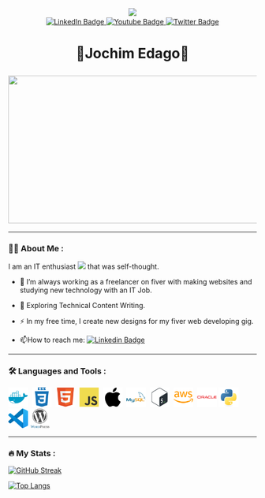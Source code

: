 <div id="header" align="center">
  <img src="https://media4.giphy.com/media/5P5b96VnFaNiQ7ABOT/giphy.gif" width="100"/>
<div id="badges">
  <a href="https://www.linkedin.com/in/jochim-edago-b4a563243/">
    <img src="https://img.shields.io/badge/LinkedIn-blue?style=for-the-badge&logo=linkedin&logoColor=white" alt="LinkedIn Badge"/>
  </a>
  <a href="https://www.instagram.com/mochimosh03/">
    <img src="https://img.shields.io/badge/Instagram-red?style=for-the-badge&logo=instagram&logoColor=white" alt="Youtube Badge"/>
  </a>
  <a href="https://twitter.com/mochimosh06">
    <img src="https://img.shields.io/badge/Twitter-blue?style=for-the-badge&logo=twitter&logoColor=white" alt="Twitter Badge"/>
  </a>
  <h1>
    
  👻Jochim Edago👻
    
  </h1>
</div>
</div>
  
<div align="center">
  <img src="https://media0.giphy.com/media/v1.Y2lkPTc5MGI3NjExMmQ4MDk1MzMyNjhiYjkyZDFkNjUzNmRhMzg0OWVjNGY4NDQ2YTczMyZjdD1n/RbDKaczqWovIugyJmW/giphy.gif" width="600" height="300"/>
</div>
  
---

### :man_technologist: About Me :
I am an IT enthusiast <img src="https://media.giphy.com/media/WUlplcMpOCEmTGBtBW/giphy.gif" width="30"> that was self-thought.
  
- :telescope: I’m always working as a freelancer on fiver with making websites and studying new technology with an IT Job.

- :seedling: Exploring Technical Content Writing.

- :zap: In my free time, I create new designs for my fiver web developing gig.

- :mailbox:How to reach me: [![Linkedin Badge](https://img.shields.io/badge/-Jochim-blue?style=flat&logo=Linkedin&logoColor=white)](https://www.linkedin.com/in/jochim-edago-b4a563243/)

---

### :hammer_and_wrench: Languages and Tools :
<div>
  <img src="https://raw.githubusercontent.com/devicons/devicon/1119b9f84c0290e0f0b38982099a2bd027a48bf1/icons/docker/docker-plain.svg" title="Docker" alt="Docker" width="40" height="40"/>&nbsp;
  <img src="https://github.com/devicons/devicon/blob/master/icons/css3/css3-plain-wordmark.svg"  title="CSS3" alt="CSS" width="40" height="40"/>&nbsp;
  <img src="https://github.com/devicons/devicon/blob/master/icons/html5/html5-original.svg" title="HTML5" alt="HTML" width="40" height="40"/>&nbsp;
  <img src="https://github.com/devicons/devicon/blob/master/icons/javascript/javascript-original.svg" title="JavaScript" alt="JavaScript" width="40" height="40"/>&nbsp;
  <img src="https://raw.githubusercontent.com/devicons/devicon/1119b9f84c0290e0f0b38982099a2bd027a48bf1/icons/apple/apple-original.svg" title="Apple"  alt="Apple" width="40" height="40"/>&nbsp;
  <img src="https://github.com/devicons/devicon/blob/master/icons/mysql/mysql-original-wordmark.svg" title="MySQL"  alt="MySQL" width="40" height="40"/>&nbsp;
  <img src="https://raw.githubusercontent.com/devicons/devicon/1119b9f84c0290e0f0b38982099a2bd027a48bf1/icons/bash/bash-original.svg" title="Bash" alt="Bash" width="40" height="40"/>&nbsp;
  <img src="https://github.com/devicons/devicon/blob/master/icons/amazonwebservices/amazonwebservices-plain-wordmark.svg" title="AWS" alt="AWS" width="40" height="40"/>&nbsp;
  <img src="https://raw.githubusercontent.com/devicons/devicon/1119b9f84c0290e0f0b38982099a2bd027a48bf1/icons/oracle/oracle-original.svg" title="Oracle" **alt="Oracle" width="40" height="40"/>
  <img src="https://raw.githubusercontent.com/devicons/devicon/1119b9f84c0290e0f0b38982099a2bd027a48bf1/icons/python/python-original.svg" title="Python" **alt="Python" width="40" height="40"/>
  <img src="https://raw.githubusercontent.com/devicons/devicon/1119b9f84c0290e0f0b38982099a2bd027a48bf1/icons/vscode/vscode-original.svg" title="Vscode" **alt="Vscode" width="40" height="40"/>
  <img src="https://raw.githubusercontent.com/devicons/devicon/1119b9f84c0290e0f0b38982099a2bd027a48bf1/icons/wordpress/wordpress-original.svg" title="Wordpress" **alt="Wordpress" width="40" height="40"/>
</div>

---

### :fire: My Stats :
[![GitHub Streak](https://streak-stats.demolab.com/?user=mochimosh101&theme=highcontrast)](https://git.io/streak-stats)

[![Top Langs](https://github-readme-stats.vercel.app/api/top-langs/?username=mochimosh101&layout=compact&theme=vision-friendly-dark)](https://github.com/anuraghazra/github-readme-stats)
